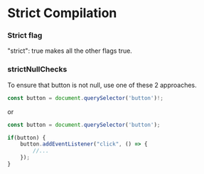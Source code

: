 # Strict Compilation

### Strict flag

"strict": true makes all the other flags true.

### strictNullChecks
To ensure that button is not null, use one of these 2 approaches.
```typescript
const button = document.querySelector('button')!;
```
or
```typescript
const button = document.querySelector('button');

if(button) {
    button.addEventListener("click", () => { 
        //... 
    });
}
```
